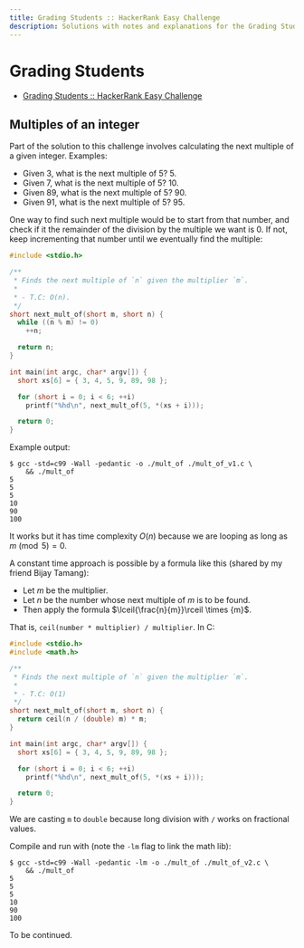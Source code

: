 ```yaml
---
title: Grading Students :: HackerRank Easy Challenge
description: Solutions with notes and explanations for the Grading Students HackerRank Challenge in a few different languages
---
```


# Grading Students

- [Grading Students :: HackerRank Easy Challenge](https://www.hackerrank.com/challenges/grading)

## Multiples of an integer

Part of the solution to this challenge involves calculating the next multiple of a given integer.
Examples:

- Given 3, what is the next multiple of 5?
  5.
- Given 7, what is the next multiple of 5?
  10.
- Given 89, what is the next multiple of 5?
  90.
- Given 91, what is the next multiple of 5?
  95.

One way to find such next multiple would be to start from that number, and check if it the remainder of the division by the multiple we want is 0.
If not, keep incrementing that number until we eventually find the multiple:

```c
#include <stdio.h>

/**
 * Finds the next multiple of `n` given the multiplier `m`.
 *
 * - T.C: O(n).
 */
short next_mult_of(short m, short n) {
  while ((n % m) != 0)
    ++n;

  return n;
}

int main(int argc, char* argv[]) {
  short xs[6] = { 3, 4, 5, 9, 89, 98 };

  for (short i = 0; i < 6; ++i)
    printf("%hd\n", next_mult_of(5, *(xs + i)));

  return 0;
}
```

Example output:

```text
$ gcc -std=c99 -Wall -pedantic -o ./mult_of ./mult_of_v1.c \
    && ./mult_of
5
5
5
10
90
100
```

It works but it has time complexity $O(n)$ because we are looping as long as $m \pmod{5} = 0$.

A constant time approach is possible by a formula like this (shared by my friend Bijay Tamang):

- Let $m$ be the multiplier.
- Let $n$ be the number whose next multiple of $m$ is to be found.
- Then apply the formula $\lceil{\frac{n}{m}}\rceil \times {m}$.

That is, `ceil(number * multiplier) / multiplier`. In C:

```c
#include <stdio.h>
#include <math.h>

/**
 * Finds the next multiple of `n` given the multiplier `m`.
 *
 * - T.C: O(1)
 */
short next_mult_of(short m, short n) {
  return ceil(n / (double) m) * m;
}

int main(int argc, char* argv[]) {
  short xs[6] = { 3, 4, 5, 9, 89, 98 };

  for (short i = 0; i < 6; ++i)
    printf("%hd\n", next_mult_of(5, *(xs + i)));

  return 0;
}
```

We are casting `m` to `double` because long division with `/` works on fractional values.

Compile and run with (note the `-lm` flag to link the math lib):

```text
$ gcc -std=c99 -Wall -pedantic -lm -o ./mult_of ./mult_of_v2.c \
    && ./mult_of
5
5
5
10
90
100
```

To be continued.
